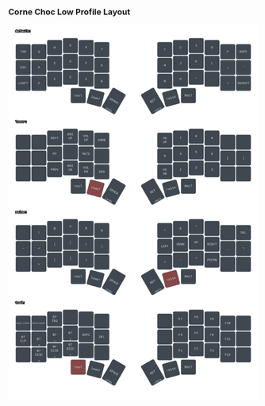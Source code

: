 ### Corne Choc Low Profile Layout
![Corne layout](https://raw.githubusercontent.com/jak0b/corne-layout/main/img/corne.svg)

